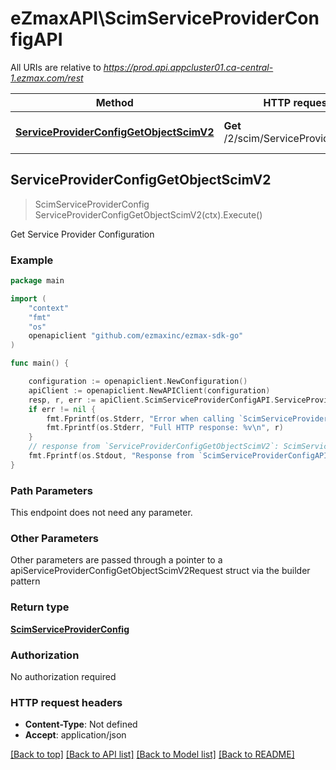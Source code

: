 # eZmaxAPI\ScimServiceProviderConfigAPI

All URIs are relative to *https://prod.api.appcluster01.ca-central-1.ezmax.com/rest*

Method | HTTP request | Description
------------- | ------------- | -------------
[**ServiceProviderConfigGetObjectScimV2**](ScimServiceProviderConfigAPI.md#ServiceProviderConfigGetObjectScimV2) | **Get** /2/scim/ServiceProviderConfig | Get Service Provider Configuration



## ServiceProviderConfigGetObjectScimV2

> ScimServiceProviderConfig ServiceProviderConfigGetObjectScimV2(ctx).Execute()

Get Service Provider Configuration

### Example

```go
package main

import (
	"context"
	"fmt"
	"os"
	openapiclient "github.com/ezmaxinc/ezmax-sdk-go"
)

func main() {

	configuration := openapiclient.NewConfiguration()
	apiClient := openapiclient.NewAPIClient(configuration)
	resp, r, err := apiClient.ScimServiceProviderConfigAPI.ServiceProviderConfigGetObjectScimV2(context.Background()).Execute()
	if err != nil {
		fmt.Fprintf(os.Stderr, "Error when calling `ScimServiceProviderConfigAPI.ServiceProviderConfigGetObjectScimV2``: %v\n", err)
		fmt.Fprintf(os.Stderr, "Full HTTP response: %v\n", r)
	}
	// response from `ServiceProviderConfigGetObjectScimV2`: ScimServiceProviderConfig
	fmt.Fprintf(os.Stdout, "Response from `ScimServiceProviderConfigAPI.ServiceProviderConfigGetObjectScimV2`: %v\n", resp)
}
```

### Path Parameters

This endpoint does not need any parameter.

### Other Parameters

Other parameters are passed through a pointer to a apiServiceProviderConfigGetObjectScimV2Request struct via the builder pattern


### Return type

[**ScimServiceProviderConfig**](ScimServiceProviderConfig.md)

### Authorization

No authorization required

### HTTP request headers

- **Content-Type**: Not defined
- **Accept**: application/json

[[Back to top]](#) [[Back to API list]](../README.md#documentation-for-api-endpoints)
[[Back to Model list]](../README.md#documentation-for-models)
[[Back to README]](../README.md)

